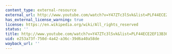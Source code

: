 ```yaml
---
content_type: external-resource
external_url: http://www.youtube.com/watch?v=Y47ZTc3lSvk&list=PLF44ECE2EF13B303D
has_external_license_warning: true
license: https://en.wikipedia.org/wiki/All_rights_reserved
status: ''
title: http://www.youtube.com/watch?v=Y47ZTc3lSvk&list=PLF44ECE2EF13B303D
uid: e253a73f-750d-4a42-a36c-39d6a40a58de
wayback_url: ''
---
```

